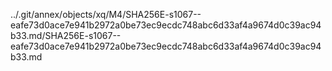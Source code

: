 ../.git/annex/objects/xq/M4/SHA256E-s1067--eafe73d0ace7e941b2972a0be73ec9ecdc748abc6d33af4a9674d0c39ac94b33.md/SHA256E-s1067--eafe73d0ace7e941b2972a0be73ec9ecdc748abc6d33af4a9674d0c39ac94b33.md